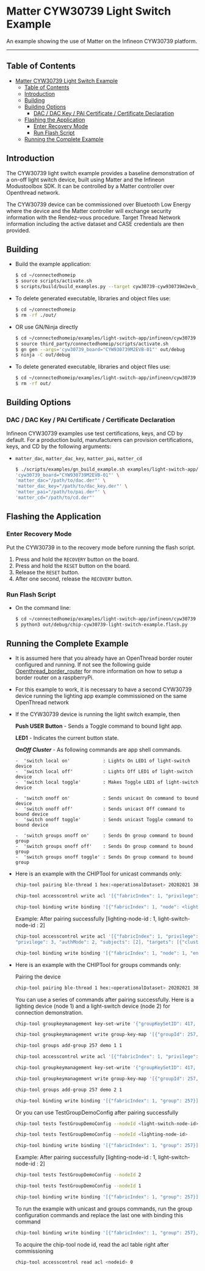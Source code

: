 # Matter CYW30739 Light Switch Example

An example showing the use of Matter on the Infineon CYW30739 platform.

---

## Table of Contents

-   [Matter CYW30739 Light Switch Example](#matter-cyw30739-light-switch-example)
    -   [Table of Contents](#table-of-contents)
    -   [Introduction](#introduction)
    -   [Building](#building)
    -   [Building Options](#building-options)
        -   [DAC / DAC Key / PAI Certificate / Certificate Declaration](#dac--dac-key--pai-certificate--certificate-declaration)
    -   [Flashing the Application](#flashing-the-application)
        -   [Enter Recovery Mode](#enter-recovery-mode)
        -   [Run Flash Script](#run-flash-script)
    -   [Running the Complete Example](#running-the-complete-example)

## Introduction

The CYW30739 light switch example provides a baseline demonstration of a on-off
light switch device, built using Matter and the Infineon Modustoolbox SDK. It
can be controlled by a Matter controller over Openthread network.

The CYW30739 device can be commissioned over Bluetooth Low Energy where the
device and the Matter controller will exchange security information with the
Rendez-vous procedure. Target Thread Network information including the active
dataset and CASE credentials are then provided.

## Building

-   Build the example application:

    ```bash
    $ cd ~/connectedhomeip
    $ source scripts/activate.sh
    $ scripts/build/build_examples.py --target cyw30739-cyw930739m2evb_01-switch build
    ```

-   To delete generated executable, libraries and object files use:

    ```bash
    $ cd ~/connectedhomeip
    $ rm -rf ./out/
    ```

-   OR use GN/Ninja directly

    ```bash
    $ cd ~/connectedhomeip/examples/light-switch-app/infineon/cyw30739
    $ source third_party/connectedhomeip/scripts/activate.sh
    $ gn gen --args='cyw30739_board="CYW930739M2EVB-01"' out/debug
    $ ninja -C out/debug
    ```

-   To delete generated executable, libraries and object files use:

    ```bash
    $ cd ~/connectedhomeip/examples/light-switch-app/infineon/cyw30739
    $ rm -rf out/
    ```

## Building Options

### DAC / DAC Key / PAI Certificate / Certificate Declaration

Infineon CYW30739 examples use test certifications, keys, and CD by default. For
a production build, manufacturers can provision certifications, keys, and CD by
the following arguments:

-   `matter_dac`, `matter_dac_key`, `matter_pai`, `matter_cd`

    ```bash
    $ ./scripts/examples/gn_build_example.sh examples/light-switch-app/infineon/cyw30739 out/light-switch-app \
    'cyw30739_board="CYW930739M2EVB-01"' \
    'matter_dac="/path/to/dac.der"' \
    'matter_dac_key="/path/to/dac_key.der"' \
    'matter_pai="/path/to/pai.der"' \
    'matter_cd="/path/to/cd.der"'
    ```

## Flashing the Application

### Enter Recovery Mode

Put the CYW30739 in to the recovery mode before running the flash script.

1. Press and hold the `RECOVERY` button on the board.
2. Press and hold the `RESET` button on the board.
3. Release the `RESET` button.
4. After one second, release the `RECOVERY` button.

### Run Flash Script

-   On the command line:

    ```bash
    $ cd ~/connectedhomeip/examples/light-switch-app/infineon/cyw30739
    $ python3 out/debug/chip-cyw30739-light-switch-example.flash.py
    ```

## Running the Complete Example

-   It is assumed here that you already have an OpenThread border router
    configured and running. If not see the following guide
    [Openthread_border_router](https://github.com/project-chip/connectedhomeip/blob/master/docs/guides/openthread_border_router_pi.md)
    for more information on how to setup a border router on a raspberryPi.

-   For this example to work, it is necessary to have a second CYW30739 device
    running the lighting app example commissioned on the same OpenThread network

-   If the CYW30739 device is running the light switch example, then

    **Push USER Button** - Sends a Toggle command to bound light app.

    **LED1** - Indicates the current button state.

    **_OnOff Cluster_** - As following commands are app shell commands.

        -  'switch local on'            : Lights On LED1 of light-switch device
        -  'switch local off'           : Lights Off LED1 of light-switch device
        -  'switch local toggle'        : Makes Toggle LED1 of light-switch device

        -  'switch onoff on'            : Sends unicast On command to bound device
        -  'switch onoff off'           : Sends unicast Off command to bound device
        -  'switch onoff toggle'        : Sends unicast Toggle command to bound device

        -  'switch groups onoff on'     : Sends On group command to bound group
        -  'switch groups onoff off'    : Sends On group command to bound group
        -  'switch groups onoff toggle' : Sends On group command to bound group

-   Here is an example with the CHIPTool for unicast commands only:

    ```bash
    chip-tool pairing ble-thread 1 hex:<operationalDataset> 20202021 3840

    chip-tool accesscontrol write acl '[{"fabricIndex": 1, "privilege": 5, "authMode": 2, "subjects": [<chip-tool-node-id>], "targets": null}, {"fabricIndex": 1, "privilege": 3, "authMode": 2, "subjects": [<light-switch-node-id>], "targets": [{"cluster": 6, "endpoint": 1, "deviceType": null}]}]' <lighting-node-id> 0

    chip-tool binding write binding '[{"fabricIndex": 1, "node": <lighting-node-id>, "endpoint": 1, "cluster": 6}]' <light-switch-node-id> 1
    ```

    Example: After pairing successfully [lighting-node-id : 1,
    light-switch-node-id : 2]

    ```bash
    chip-tool accesscontrol write acl '[{"fabricIndex": 1, "privilege": 5, "authMode": 2, "subjects": [112233], "targets": null}, {"fabricIndex": 1,
    "privilege": 3, "authMode": 2, "subjects": [2], "targets": [{"cluster": 6, "endpoint": 1, "deviceType": null}]}]' 1 0

    chip-tool binding write binding '[{"fabricIndex": 1, "node": 1, "endpoint": 1, "cluster": 6}]' 2 1
    ```

-   Here is an example with the CHIPTool for groups commands only:

    Pairing the device

    ```bash
    chip-tool pairing ble-thread 1 hex:<operationalDataset> 20202021 3840
    ```

    You can use a series of commands after pairing successfully. Here is a
    lighting device (node 1) and a light-switch device (node 2) for connection
    demonstration.

    ```bash
    chip-tool groupkeymanagement key-set-write '{"groupKeySetID": 417, "groupKeySecurityPolicy": 0, "epochKey0":"a0a1a2a3a4a5a6a7a8a9aaabacadaeaf", "epochStartTime0": 1110000,"epochKey1":"b0b1b2b3b4b5b6b7b8b9babbbcbdbebf", "epochStartTime1":1110001,"epochKey2":"c0c1c2c3c4c5c6c7c8c9cacbcccdcecf", "epochStartTime2": 1110002 }' 1 0

    chip-tool groupkeymanagement write group-key-map '[{"groupId": 257, "groupKeySetID": 417, "fabricIndex": 1}]' 1 0

    chip-tool groups add-group 257 demo 1 1

    chip-tool accesscontrol write acl '[{"fabricIndex": 1, "privilege": 5, "authMode": 2, "subjects": null, "targets": null}, {"fabricIndex": 1, "privilege": 3, "authMode": 3, "subjects": [257], "targets": null}]' 1 0

    chip-tool groupkeymanagement key-set-write '{"groupKeySetID": 417, "groupKeySecurityPolicy": 0, "epochKey0":"a0a1a2a3a4a5a6a7a8a9aaabacadaeaf", "epochStartTime0": 1110000,"epochKey1":"b0b1b2b3b4b5b6b7b8b9babbbcbdbebf", "epochStartTime1":1110001,"epochKey2":"c0c1c2c3c4c5c6c7c8c9cacbcccdcecf", "epochStartTime2": 1110002 }' 2 0

    chip-tool groupkeymanagement write group-key-map '[{"groupId": 257, "groupKeySetID": 417, "fabricIndex": 1}]' 2 0

    chip-tool groups add-group 257 demo 2 1

    chip-tool binding write binding '[{"fabricIndex": 1, "group": 257}]' 2 1
    ```

    Or you can use TestGroupDemoConfig after pairing successfully

    ```bash
    chip-tool tests TestGroupDemoConfig --nodeId <light-switch-node-id>

    chip-tool tests TestGroupDemoConfig --nodeId <lighting-node-id>

    chip-tool binding write binding '[{"fabricIndex": 1, "group": 257}]' <light-switch-node-id> 1
    ```

    Example: After pairing successfully [lighting-node-id : 1,
    light-switch-node-id : 2]

    ```bash
    chip-tool tests TestGroupDemoConfig --nodeId 2

    chip-tool tests TestGroupDemoConfig --nodeId 1

    chip-tool binding write binding '[{"fabricIndex": 1, "group": 257}]' 2 1
    ```

    To run the example with unicast and groups commands, run the group
    configuration commands and replace the last one with binding this command

    ```bash
    chip-tool binding write binding '[{"fabricIndex": 1, "group": 257},{"fabricIndex": 1, "node": <lighting-node-id>, "endpoint": 1, "cluster":6} ]' <light-switch-node-id> 1
    ```

    To acquire the chip-tool node id, read the acl table right after
    commissioning

    ```bash
    chip-tool accesscontrol read acl <nodeid> 0
    ```
